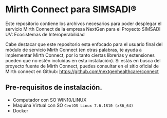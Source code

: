 # Mirth Connect para SIMSADI® 

Este repositorio contiene los archivos necesarios para poder desplegar el servicio Mirth Connect de la empresa NextGen para el Proyecto SIMSADI UV: Ecosistemas de Interoperabilidad

Cabe destacar que este repositorio esta enfocado para el usuario final del módulo de servicio Mirth Connect (en otras palabras, te ayuda a implementar Mirth Connect, por lo tanto ciertas librerías y extensiones pueden que no estén incluídas en esta instalación). Si estás en busca del proyecto fuente de Mirth Connect,  puedes consultar en el sitio oficial de Mirth connect en Github: https://github.com/nextgenhealthcare/connect


## Pre-requisitos de instalación.
- Computador con SO WIN10/LINUX
- Maquina Virtual con SO `CentOS Linux 7.6.1810 (x86_64)` 
- Docker 
